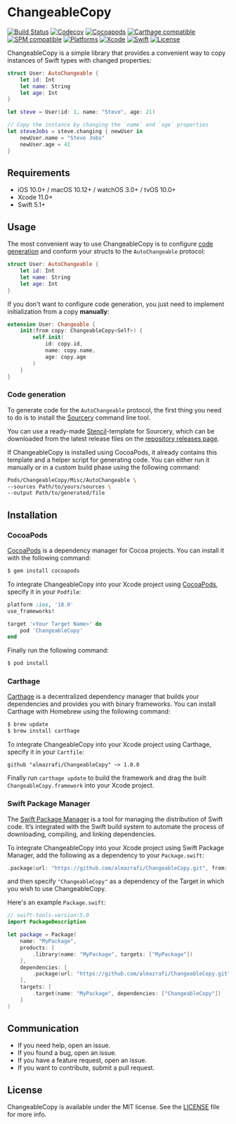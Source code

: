 # ChangeableCopy
[![Build Status](https://github.com/almazrafi/ChangeableCopy/workflows/CI/badge.svg?branch=master)](https://github.com/almazrafi/ChangeableCopy/actions)
[![Codecov](https://codecov.io/gh/almazrafi/ChangeableCopy/branch/master/graph/badge.svg)](https://codecov.io/gh/almazrafi/ChangeableCopy)
[![Cocoapods](https://img.shields.io/cocoapods/v/ChangeableCopy.svg?style=flat)](http://cocoapods.org/pods/ChangeableCopy)
[![Carthage compatible](https://img.shields.io/badge/Carthage-Compatible-brightgreen.svg?style=flat)](https://github.com/Carthage/Carthage)
[![SPM compatible](https://img.shields.io/badge/SPM-Compatible-brightgreen.svg?style=flat)](https://swift.org/package-manager/)
[![Platforms](https://img.shields.io/cocoapods/p/ChangeableCopy.svg?style=flat)](https://developer.apple.com/discover/)
[![Xcode](https://img.shields.io/badge/Xcode-11-blue.svg)](https://developer.apple.com/xcode)
[![Swift](https://img.shields.io/badge/Swift-5.1-orange.svg)](https://swift.org)
[![License](https://img.shields.io/github/license/almazrafi/ChangeableCopy)](https://opensource.org/licenses/MIT)

ChangeableCopy is a simple library that provides a convenient way to copy instances of Swift types with changed properties:

```swift
struct User: AutoChangeable {
    let id: Int
    let name: String
    let age: Int
}

let steve = User(id: 1, name: "Steve", age: 21)

// Copy the instance by changing the `name` and `age` properties
let steveJobs = steve.changing { newUser in
    newUser.name = "Steve Jobs"
    newUser.age = 41
}
```

## Requirements
- iOS 10.0+ / macOS 10.12+ / watchOS 3.0+ / tvOS 10.0+
- Xcode 11.0+
- Swift 5.1+

## Usage
The most convenient way to use ChangeableCopy is to configure [code generation](#code-generation)
and conform your structs to the `AutoChangeable` protocol:

```swift
struct User: AutoChangeable {
    let id: Int
    let name: String
    let age: Int
}
```

If you don't want to configure code generation,
you just need to implement initialization from a copy **manually**:

```swift
extension User: Changeable {
    init(from copy: ChangeableCopy<Self>) {
        self.init(
            id: copy.id,
            name: copy.name,
            age: copy.age
        )
    }
}
```

### Code generation
To generate code for the `AutoChangeable` protocol, the first thing you need to do
is to install the [Sourcery](https://github.com/krzysztofzablocki/Sourcery) command line tool.

You can use a ready-made [Stencil](https://github.com/stencilproject/Stencil)-template for Sourcery, 
which can be downloaded from the latest release files 
on the [repository releases page](https://github.com/almazrafi/ChangeableCopy/releases).

If ChangeableCopy is installed using CocoaPods, it already contains this template
and a helper script for generating code.
You can either run it manually or in a custom build phase using the following command:

``` sh
Pods/ChangeableCopy/Misc/AutoChangeable \
--sources Path/to/yours/sources \
--output Path/to/generated/file
```

## Installation
### CocoaPods
[CocoaPods](http://cocoapods.org) is a dependency manager for Cocoa projects. You can install it with the following command:
```bash
$ gem install cocoapods
```

To integrate ChangeableCopy into your Xcode project using [CocoaPods](http://cocoapods.org), specify it in your `Podfile`:
```ruby
platform :ios, '10.0'
use_frameworks!

target '<Your Target Name>' do
    pod 'ChangeableCopy'
end
```

Finally run the following command:
```bash
$ pod install
```

### Carthage
[Carthage](https://github.com/Carthage/Carthage) is a decentralized dependency manager that builds your dependencies and provides you with binary frameworks. You can install Carthage with Homebrew using the following command:
```bash
$ brew update
$ brew install carthage
```

To integrate ChangeableCopy into your Xcode project using Carthage, specify it in your `Cartfile`:
```ogdl
github "almazrafi/ChangeableCopy" ~> 1.0.0
```

Finally run `carthage update` to build the framework and drag the built `ChangeableCopy.framework` into your Xcode project.

### Swift Package Manager
The [Swift Package Manager](https://swift.org/package-manager/) is a tool for managing the distribution of Swift code. It’s integrated with the Swift build system to automate the process of downloading, compiling, and linking dependencies.

To integrate ChangeableCopy into your Xcode project using Swift Package Manager,
add the following as a dependency to your `Package.swift`:
```swift
.package(url: "https://github.com/almazrafi/ChangeableCopy.git", from: "1.0.0")
```
and then specify `"ChangeableCopy"` as a dependency of the Target in which you wish to use ChangeableCopy.

Here's an example `Package.swift`:
```swift
// swift-tools-version:5.0
import PackageDescription

let package = Package(
    name: "MyPackage",
    products: [
        .library(name: "MyPackage", targets: ["MyPackage"])
    ],
    dependencies: [
        .package(url: "https://github.com/almazrafi/ChangeableCopy.git", from: "1.0.0")
    ],
    targets: [
        .target(name: "MyPackage", dependencies: ["ChangeableCopy"])
    ]
)
```

## Communication
- If you need help, open an issue.
- If you found a bug, open an issue.
- If you have a feature request, open an issue.
- If you want to contribute, submit a pull request.

## License
ChangeableCopy is available under the MIT license. See the [LICENSE](LICENSE) file for more info.
